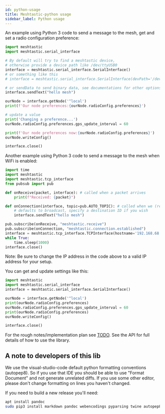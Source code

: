 ```yaml
---
id: python-usage
title: Meshtastic-python usage
sidebar_label: Python usage
---
```


An example using Python 3 code to send a message to the mesh, get and set a radio configuration preference:
```python
import meshtastic
import meshtastic.serial_interface

# By default will try to find a meshtastic device,
# otherwise provide a device path like /dev/ttyUSB0
interface = meshtastic.serial_interface.SerialInterface()
# or something like this
# interface = meshtastic.serial_interface.SerialInterface(devPath='/dev/cu.usbmodem53230050571')

# or sendData to send binary data, see documentations for other options.
interface.sendText("hello mesh")

ourNode = interface.getNode('^local')
print(f'Our node preferences:{ourNode.radioConfig.preferences}')

# update a value
print('Changing a preference...')
ourNode.radioConfig.preferences.gps_update_interval = 60

print(f'Our node preferences now:{ourNode.radioConfig.preferences}')
ourNode.writeConfig()

interface.close()
```

Another example using Python 3 code to send a message to the mesh when WiFi is enabled:
```python
import time
import meshtastic
import meshtastic.tcp_interface
from pubsub import pub

def onReceive(packet, interface): # called when a packet arrives
    print(f"Received: {packet}")

def onConnection(interface, topic=pub.AUTO_TOPIC): # called when we (re)connect to the radio
    # defaults to broadcast, specify a destination ID if you wish
    interface.sendText("hello mesh")

pub.subscribe(onReceive, "meshtastic.receive")
pub.subscribe(onConnection, "meshtastic.connection.established")
interface = meshtastic.tcp_interface.TCPInterface(hostname='192.168.68.74')
while True:
    time.sleep(1000)
interface.close()
```

Note: Be sure to change the IP address in the code above to a valid IP address for your setup.


You can get and update settings like this:
```python
import meshtastic
import meshtastic.serial_interface
interface = meshtastic.serial_interface.SerialInterface()

ourNode = interface.getNode('^local')
print(ourNode.radioConfig.preferences)
ourNode.radioConfig.preferences.gps_update_interval = 60
print(ourNode.radioConfig.preferences)
ourNode.writeConfig()

interface.close()
```


For the rough notes/implementation plan see [TODO](https://github.com/meshtastic/Meshtastic-python/blob/master/TODO.md). See the API for full details of how to use the library.

## A note to developers of this lib

We use the visual-studio-code default python formatting conventions (autopep8).  So if you use that IDE you should be able to use "Format Document" and not generate unrelated diffs.  If you use some other editor, please don't change formatting on lines you haven't changed.

If you need to build a new release you'll need:
```bash title="Command"
apt install pandoc
sudo pip3 install markdown pandoc webencodings pyparsing twine autopep8
```
